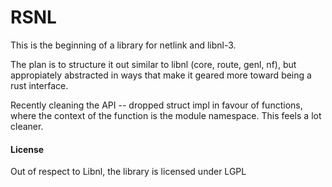 # RSNL

This is the beginning of a library for netlink and libnl-3.

The plan is to structure it out similar to libnl (core, route, genl, nf), but appropiately abstracted in ways that make it geared more toward being a rust interface.

Recently cleaning the API -- dropped struct impl in favour of functions, where the context of the function is the module namespace. This feels a lot cleaner.

#### License

Out of respect to Libnl, the library is licensed under LGPL
